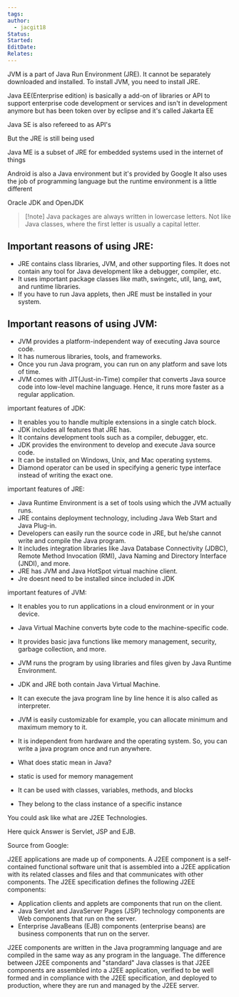 ```yaml
---
tags: 
author:
  - jacgit18
Status: 
Started: 
EditDate: 
Relates:
---
```

JVM is a part of Java Run Environment (JRE). It cannot be separately downloaded and installed. To install JVM, you need to install JRE.

Java EE(Enterprise edition) is basically a add-on of libraries or API to support enterprise code development or services and isn't in development anymore but has been token over by eclipse and it's called Jakarta EE

Java SE is also refereed to as API's 
  
But the JRE is still being used  
  
Java ME is a subset of JRE for embedded systems used in the internet of things  

Android is also a Java environment but it's provided by Google It also uses the job of programming language but the runtime environment is a little different

Oracle JDK and OpenJDK

>[!note] Java packages are always written in lowercase letters. Not like Java classes, where the first letter is usually a capital letter.

## Important reasons of using JRE:

-   JRE contains class libraries, JVM, and other supporting files. It does not contain any tool for Java development like a debugger, compiler, etc.
-   It uses important package classes like math, swingetc, util, lang, awt, and runtime libraries.
-   If you have to run Java applets, then JRE must be installed in your system.

## Important reasons of using JVM:
-   JVM provides a platform-independent way of executing Java source code.
-   It has numerous libraries, tools, and frameworks.
-   Once you run Java program, you can run on any platform and save lots of time.
-   JVM comes with JIT(Just-in-Time) compiler that converts Java source code into low-level machine language. Hence, it runs more faster as a regular application.

important features of JDK:

-   It enables you to handle multiple extensions in a single catch block.
-   JDK includes all features that JRE has.
-   It contains development tools such as a compiler, debugger, etc.
-   JDK provides the environment to develop and execute Java source code.
-   It can be installed on Windows, Unix, and Mac operating systems.
-   Diamond operator can be used in specifying a generic type interface instead of writing the exact one.

important features of JRE:

-   Java Runtime Environment is a set of tools using which the JVM actually runs.
-   JRE contains deployment technology, including Java Web Start and Java Plug-in.
-   Developers can easily run the source code in JRE, but he/she cannot write and compile the Java program.
-   It includes integration libraries like Java Database Connectivity (JDBC), Remote Method Invocation (RMI), Java Naming and Directory Interface (JNDI), and more.
-   JRE has JVM and Java HotSpot virtual machine client.
- Jre doesnt need to be installed since included in JDK

important features of JVM:

-   It enables you to run applications in a cloud environment or in your device.
-   Java Virtual Machine converts byte code to the machine-specific code.
-   It provides basic java functions like memory management, security, garbage collection, and more.
-   JVM runs the program by using libraries and files given by Java Runtime Environment.
-   JDK and JRE both contain Java Virtual Machine.
-   It can execute the java program line by line hence it is also called as interpreter.
-   JVM is easily customizable for example, you can allocate minimum and maximum memory to it.
-   It is independent from hardware and the operating system. So, you can write a java program once and run anywhere.



-   What does static mean in Java?

-   static is used for memory management
-   It can be used with classes, variables, methods, and blocks
-   They belong to the class instance of a specific instance



You could ask like what are J2EE Technologies.

Here quick Answer is Servlet, JSP and EJB.

Source from Google:

J2EE applications are made up of components. A J2EE component is a self-contained functional software unit that is assembled into a J2EE application with its related classes and files and that communicates with other components. The J2EE specification defines the following J2EE components:

-   Application clients and applets are components that run on the client.
-   Java Servlet and JavaServer Pages (JSP) technology components are Web components that run on the server.
-   Enterprise JavaBeans (EJB) components (enterprise beans) are business components that run on the server.

J2EE components are written in the Java programming language and are compiled in the same way as any program in the language. The difference between J2EE components and "standard" Java classes is that J2EE components are assembled into a J2EE application, verified to be well formed and in compliance with the J2EE specification, and deployed to production, where they are run and managed by the J2EE server.